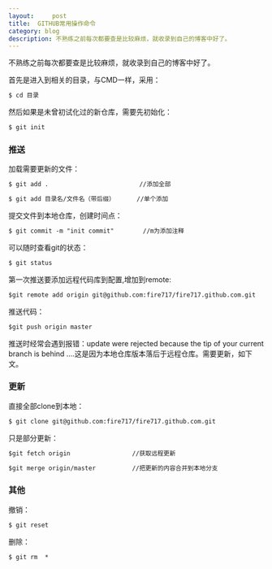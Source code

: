 ```yaml
---
layout:     post
title:  GITHUB常用操作命令
category: blog
description: 不熟练之前每次都要查是比较麻烦，就收录到自己的博客中好了。
---
```


不熟练之前每次都要查是比较麻烦，就收录到自己的博客中好了。

首先是进入到相关的目录，与CMD一样，采用：
````markdown
$ cd 目录
````
然后如果是未曾初试化过的新仓库，需要先初始化：
````markdown
$ git init  
````
### 推送
加载需要更新的文件：
````markdown
$ git add .                         //添加全部
````
````markdown
$ git add 目录名/文件名（带后缀）      //单个添加
````
提交文件到本地仓库，创建时间点：
````markdown
$ git commit -m "init commit"        //m为添加注释
````
可以随时查看git的状态：
````markdown
$ git status
````
第一次推送要添加远程代码库到配置,增加到remote:
````markdown
$git remote add origin git@github.com:fire717/fire717.github.com.git
````
推送代码：
````markdown
$git push origin master
````
推送时经常会遇到报错：update were rejected because the tip of your current branch is behind ....这是因为本地仓库版本落后于远程仓库。需要更新，如下文。

### 更新
直接全部clone到本地：
````markdown
$ git clone git@github.com:fire717/fire717.github.com.git
````
只是部分更新：
````markdown
$git fetch origin                 //获取远程更新
````
````markdown
$git merge origin/master          //把更新的内容合并到本地分支
````
### 其他
撤销：
````markdown
$ git reset
````

删除：
````markdown
$ git rm  * 
````




